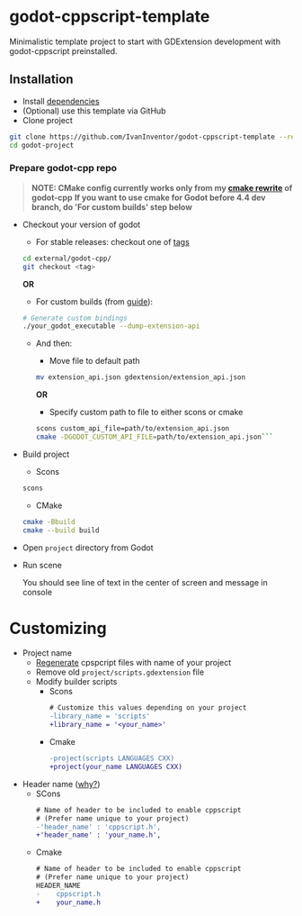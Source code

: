 # godot-cppscript-template
Minimalistic template project to start with GDExtension development with godot-cppscript preinstalled.

## Installation
- Install [dependencies](https://github.com/IvanInventor/godot-cppscript#dependencies)
- (Optional) use this template via GitHub
- Clone project
```bash
git clone https://github.com/IvanInventor/godot-cppscript-template --recurse-submodules godot-project
cd godot-project
```
### Prepare godot-cpp repo
  > **NOTE: CMake config currently works only from my [cmake rewrite](https://github.com/godotengine/godot-cpp/pull/1355) of godot-cpp**
  > **If you want to use cmake for Godot before 4.4 dev branch, do 'For custom builds' step below**

- Checkout your version of godot
	- For stable releases: checkout one of [tags](https://github.com/godotengine/godot-cpp/tags)
	```bash
	cd external/godot-cpp/
	git checkout <tag>
	```
	**OR**
	- For custom builds (from [guide](https://docs.godotengine.org/en/stable/tutorials/scripting/gdextension/gdextension_cpp_example.html#building-the-c-bindings)):
	```bash
	# Generate custom bindings
	./your_godot_executable --dump-extension-api
 	```
	- And then:

  		- Move file to default path
		```bash
 		mv extension_api.json gdextension/extension_api.json
		```
 
 	 	**OR**
  
 		- Specify custom path to file to either scons or cmake
 		```bash
  		scons custom_api_file=path/to/extension_api.json
 		cmake -DGODOT_CUSTOM_API_FILE=path/to/extension_api.json```
		```
- Build project
  - Scons
  ```bash
  scons
  ```
  - CMake
  ```bash
  cmake -Bbuild
  cmake --build build
  ```
- Open `project` directory from Godot
- Run scene

  You should see line of text in the center of screen and message in console

# Customizing
- Project name
  - [Regenerate](https://github.com/IvanInventor/godot-cppscript/tree/master#generate-files) cpspcript files with name of your project
  - Remove old `project/scripts.gdextension` file
  - Modify builder scripts
    - Scons
      ```diff
      # Customize this values depending on your project
      -library_name = 'scripts'
      +library_name = '<your_name>'
      ```
    - Cmake
      ```diff
      -project(scripts LANGUAGES CXX)
      +project(your_name LANGUAGES CXX)
      ```
- Header name ([why?](https://github.com/IvanInventor/godot-cppscript/wiki/General-info#why-unique-header-name-over-cppscripth-is-preferred))
  - SCons
    ```diff
    # Name of header to be included to enable cppscript
    # (Prefer name unique to your project)
    -'header_name' : 'cppscript.h',
    +'header_name' : 'your_name.h',
    ```
  - Cmake
    ```diff
    # Name of header to be included to enable cppscript
    # (Prefer name unique to your project)
    HEADER_NAME
    -    cppscript.h
    +    your_name.h
    ```
